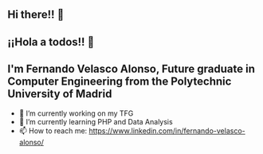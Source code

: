 ## Hi there!! 👋
## ¡¡Hola a todos!! 👋

## I'm Fernando Velasco Alonso, Future graduate in Computer Engineering from the Polytechnic University of Madrid

- 🔭 I’m currently working on my TFG
- 🌱 I’m currently learning PHP and Data Analysis
- 📫 How to reach me: https://www.linkedin.com/in/fernando-velasco-alonso/
